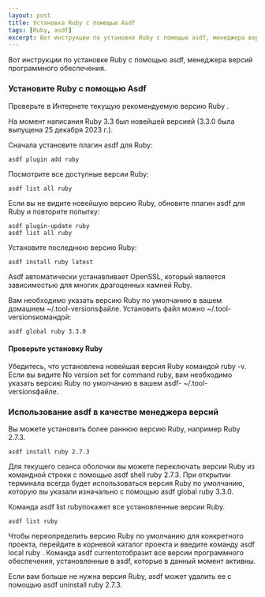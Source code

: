 ```yaml
---
layout: post
title: Установка Ruby с помощью Asdf
tags: [Ruby, asdf]
excerpt: Вот инструкции по установке Ruby с помощью asdf, менеджера версий программного обеспечения.
---
```


Вот инструкции по установке Ruby с помощью asdf, менеджера версий программного обеспечения.
### Установите Ruby с помощью Asdf
Проверьте в Интернете текущую рекомендуемую версию Ruby .

На момент написания Ruby 3.3 был новейшей версией (3.3.0 была выпущена 25 декабря 2023 г.).

Сначала установите плагин asdf для Ruby:
```
asdf plugin add ruby
```
Посмотрите все доступные версии Ruby:
```
asdf list all ruby
```

Если вы не видите новейшую версию Ruby, обновите плагин asdf для Ruby и повторите попытку:
```
asdf plugin-update ruby
asdf list all ruby
```
Установите последнюю версию Ruby:
```
asdf install ruby latest
```
Asdf автоматически устанавливает OpenSSL, который является зависимостью для многих драгоценных камней Ruby.

Вам необходимо указать версию Ruby по умолчанию в вашем домашнем ~/.tool-versionsфайле. Установить файл можно ~/.tool-versionsкомандой:
```
asdf global ruby 3.3.0
```
#### Проверьте установку Ruby
Убедитесь, что установлена ​​новейшая версия Ruby командой ruby -v.
Если вы видите No version set for command ruby, вам необходимо указать версию Ruby по умолчанию в вашем asdf- ~/.tool-versionsфайле.
### Использование asdf в качестве менеджера версий
Вы можете установить более раннюю версию Ruby, например Ruby 2.7.3.
```
asdf install ruby 2.7.3
```
Для текущего сеанса оболочки вы можете переключать версии Ruby из командной строки с помощью asdf shell ruby 2.7.3. При открытии терминала всегда будет использоваться версия Ruby по умолчанию, которую вы указали изначально с помощью asdf global ruby 3.3.0.

Команда asdf list rubyпокажет все установленные версии Ruby.
```
asdf list ruby
```
Чтобы переопределить версию Ruby по умолчанию для конкретного проекта, перейдите в корневой каталог проекта и введите команду asdf local ruby <version>.
Команда asdf currentотобразит все версии программного обеспечения, установленные в asdf, которые в данный момент активны.

Если вам больше не нужна версия Ruby, asdf может удалить ее с помощью asdf uninstall ruby 2.7.3.
